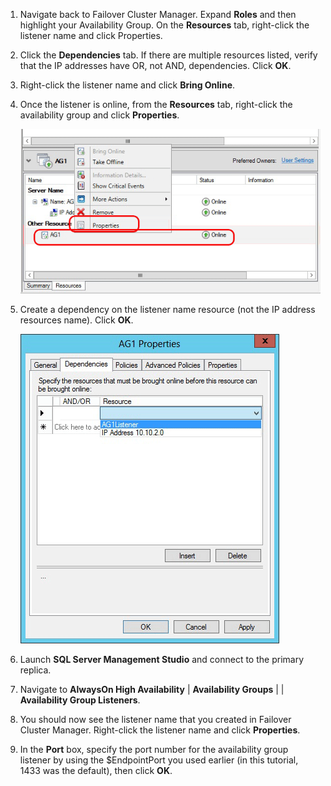 1. Navigate back to Failover Cluster Manager.  Expand **Roles** and then highlight your Availability Group.  On the **Resources** tab, right-click the listener name and click Properties.

2. Click the **Dependencies** tab. If there are multiple resources listed, verify that the IP addresses have OR, not AND, dependencies.  Click **OK**.

3. Right-click the listener name and click **Bring Online**.

4. Once the listener is online, from the **Resources** tab, right-click the availability group and click **Properties**.

    ![Configure the Availability Group Resource](./media/virtual-machines-sql-server-configure-alwayson-availability-group-listener/IC678772.gif)

5. Create a dependency on the listener name resource (not the IP address resources name). Click **OK**.

    ![Add Dependency on the Listener Name](./media/virtual-machines-sql-server-configure-alwayson-availability-group-listener/IC678773.gif)

6. Launch **SQL Server Management Studio** and connect to the primary replica.

7. Navigate to **AlwaysOn High Availability** | **Availability Groups** | **<AvailabilityGroupName>** | **Availability Group Listeners**. 

8. You should now see the listener name that you created in Failover Cluster Manager. Right-click the listener name and click **Properties**.

9. In the **Port** box, specify the port number for the availability group listener by using the $EndpointPort you used earlier (in this tutorial, 1433 was the default), then click **OK**.


